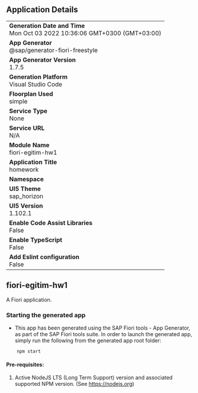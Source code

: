 ## Application Details
|               |
| ------------- |
|**Generation Date and Time**<br>Mon Oct 03 2022 10:36:06 GMT+0300 (GMT+03:00)|
|**App Generator**<br>@sap/generator-fiori-freestyle|
|**App Generator Version**<br>1.7.5|
|**Generation Platform**<br>Visual Studio Code|
|**Floorplan Used**<br>simple|
|**Service Type**<br>None|
|**Service URL**<br>N/A
|**Module Name**<br>fiori-egitim-hw1|
|**Application Title**<br>homework|
|**Namespace**<br>|
|**UI5 Theme**<br>sap_horizon|
|**UI5 Version**<br>1.102.1|
|**Enable Code Assist Libraries**<br>False|
|**Enable TypeScript**<br>False|
|**Add Eslint configuration**<br>False|

## fiori-egitim-hw1

A Fiori application.

### Starting the generated app

-   This app has been generated using the SAP Fiori tools - App Generator, as part of the SAP Fiori tools suite.  In order to launch the generated app, simply run the following from the generated app root folder:

```
    npm start
```

#### Pre-requisites:

1. Active NodeJS LTS (Long Term Support) version and associated supported NPM version.  (See https://nodejs.org)


